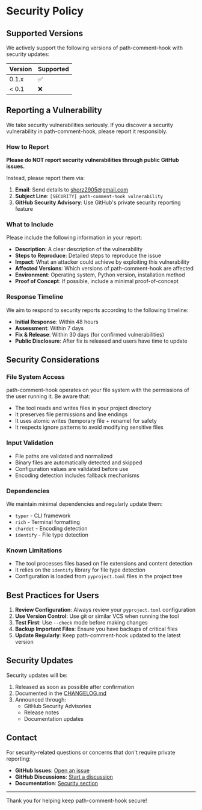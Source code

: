 # Security Policy

## Supported Versions

We actively support the following versions of path-comment-hook with security updates:

| Version | Supported          |
| ------- | ------------------ |
| 0.1.x   | :white_check_mark: |
| < 0.1   | :x:                |

## Reporting a Vulnerability

We take security vulnerabilities seriously. If you discover a security vulnerability in path-comment-hook, please report it responsibly.

### How to Report

**Please do NOT report security vulnerabilities through public GitHub issues.**

Instead, please report them via:

1. **Email**: Send details to shorz2905@gmail.com
2. **Subject Line**: `[SECURITY] path-comment-hook vulnerability`
3. **GitHub Security Advisory**: Use GitHub's private security reporting feature

### What to Include

Please include the following information in your report:

- **Description**: A clear description of the vulnerability
- **Steps to Reproduce**: Detailed steps to reproduce the issue
- **Impact**: What an attacker could achieve by exploiting this vulnerability
- **Affected Versions**: Which versions of path-comment-hook are affected
- **Environment**: Operating system, Python version, installation method
- **Proof of Concept**: If possible, include a minimal proof-of-concept

### Response Timeline

We aim to respond to security reports according to the following timeline:

- **Initial Response**: Within 48 hours
- **Assessment**: Within 7 days
- **Fix & Release**: Within 30 days (for confirmed vulnerabilities)
- **Public Disclosure**: After fix is released and users have time to update

## Security Considerations

### File System Access

path-comment-hook operates on your file system with the permissions of the user running it. Be aware that:

- The tool reads and writes files in your project directory
- It preserves file permissions and line endings
- It uses atomic writes (temporary file + rename) for safety
- It respects ignore patterns to avoid modifying sensitive files

### Input Validation

- File paths are validated and normalized
- Binary files are automatically detected and skipped
- Configuration values are validated before use
- Encoding detection includes fallback mechanisms

### Dependencies

We maintain minimal dependencies and regularly update them:

- `typer` - CLI framework
- `rich` - Terminal formatting
- `chardet` - Encoding detection
- `identify` - File type detection

### Known Limitations

- The tool processes files based on file extensions and content detection
- It relies on the `identify` library for file type detection
- Configuration is loaded from `pyproject.toml` files in the project tree

## Best Practices for Users

1. **Review Configuration**: Always review your `pyproject.toml` configuration
2. **Use Version Control**: Use git or similar VCS when running the tool
3. **Test First**: Use `--check` mode before making changes
4. **Backup Important Files**: Ensure you have backups of critical files
5. **Update Regularly**: Keep path-comment-hook updated to the latest version

## Security Updates

Security updates will be:

1. Released as soon as possible after confirmation
2. Documented in the [CHANGELOG.md](CHANGELOG.md)
3. Announced through:
   - GitHub Security Advisories
   - Release notes
   - Documentation updates

## Contact

For security-related questions or concerns that don't require private reporting:

- **GitHub Issues**: [Open an issue](https://github.com/Shorzinator/path-comment-hook/issues)
- **GitHub Discussions**: [Start a discussion](https://github.com/Shorzinator/path-comment-hook/discussions)
- **Documentation**: [Security section](https://shorzinator.github.io/path-comment-hook/troubleshooting/#security-considerations)

---

Thank you for helping keep path-comment-hook secure!
